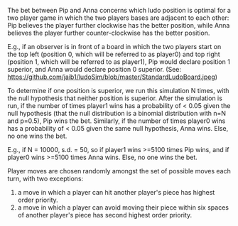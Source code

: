 The bet between Pip and Anna concerns which ludo position is optimal for a two player game in which the two players bases are adjacent to each other: Pip believes the player further clockwise has the better position, while Anna believes the player further counter-clockwise has the better position. 

E.g., if an observer is in front of a board in which the two players start on the top left (position 0, which will be referred to as player0) and top right (position 1, which will be referred to as player1), Pip would declare position 1 superior, and Anna would declare position 0 superior. (See: https://github.com/jaib1/ludoSim/blob/master/StandardLudoBoard.jpeg) 

To determine if one position is superior, we run this simulation N times, with the null hypothesis that neither position is superior. After the simulation is run, if the number of times player1 wins has a probability of < 0.05 given the null hypothesis (that the null distribution is a binomial distribution with n=N and p=0.5), Pip wins the bet. Similarly, if the number of times player0 wins has a probability of < 0.05 given the same null hypothesis, Anna wins. Else, no one wins the bet. 

E.g., if N = 10000, s.d. = 50, so if player1 wins >=5100 times Pip wins, and if player0 wins >=5100 times Anna wins. Else, no one wins the bet.

Player moves are chosen randomly amongst the set of possible moves each turn, with two exceptions:

1) a move in which a player can hit another player's piece has highest order priority.
2) a move in which a player can avoid moving their piece within six spaces of another player's piece has second highest order priority.
